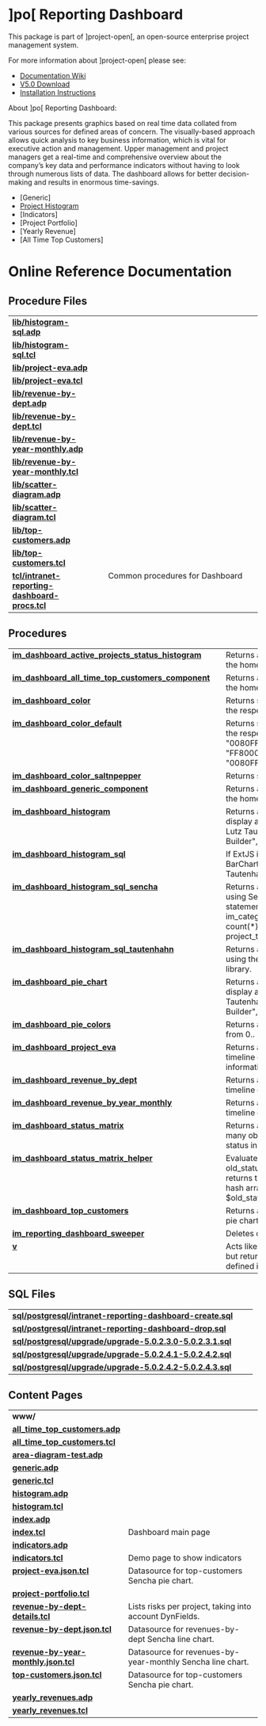 # ]po[ Reporting Dashboard
This package is part of ]project-open[, an open-source enterprise project management system.

For more information about ]project-open[ please see:
* [Documentation Wiki](http://www.project-open.com/en/)
* [V5.0 Download](https://sourceforge.net/projects/project-open/files/project-open/V5.0/)
* [Installation Instructions](http://www.project-open.com/en/list-installers)

About ]po[ Reporting Dashboard:

<p><p>This package presents graphics based on real time data collated from various sources for defined areas of concern. The visually-based approach allows quick analysis to key business information, which is vital for executive action and management. Upper management and project managers get a real-time and comprehensive overview about the company&rsquo;s key data and performance indicators without having to look through numerous lists of data. The dashboard allows for better decision-making and results in enormous time-savings. <p><ul><li>[Generic] <li><a href="/en/indicator-project-histogram">Project Histogram</a><li>[Indicators] <li>[Project Portfolio] <li>[Yearly Revenue] <li>[All Time Top Customers] </ul>

# Online Reference Documentation

## Procedure Files

<table cellpadding="0" cellspacing="0"><tr valign="top"><td style="width:35%"><b><a href="http://www.project-open.net/api-doc/content-page-view?version_id=86217&amp;path=packages/intranet-reporting-dashboard/lib/histogram-sql.adp">lib/histogram-sql.adp</a></b></td><td></td><td></td></tr><tr valign="top"><td style="width:35%"><b><a href="http://www.project-open.net/api-doc/content-page-view?version_id=86217&amp;path=packages/intranet-reporting-dashboard/lib/histogram-sql.tcl">lib/histogram-sql.tcl</a></b></td><td></td><td></td></tr><tr valign="top"><td style="width:35%"><b><a href="http://www.project-open.net/api-doc/content-page-view?version_id=86217&amp;path=packages/intranet-reporting-dashboard/lib/project-eva.adp">lib/project-eva.adp</a></b></td><td></td><td></td></tr><tr valign="top"><td style="width:35%"><b><a href="http://www.project-open.net/api-doc/content-page-view?version_id=86217&amp;path=packages/intranet-reporting-dashboard/lib/project-eva.tcl">lib/project-eva.tcl</a></b></td><td></td><td></td></tr><tr valign="top"><td style="width:35%"><b><a href="http://www.project-open.net/api-doc/content-page-view?version_id=86217&amp;path=packages/intranet-reporting-dashboard/lib/revenue-by-dept.adp">lib/revenue-by-dept.adp</a></b></td><td></td><td></td></tr><tr valign="top"><td style="width:35%"><b><a href="http://www.project-open.net/api-doc/content-page-view?version_id=86217&amp;path=packages/intranet-reporting-dashboard/lib/revenue-by-dept.tcl">lib/revenue-by-dept.tcl</a></b></td><td></td><td></td></tr><tr valign="top"><td style="width:35%"><b><a href="http://www.project-open.net/api-doc/content-page-view?version_id=86217&amp;path=packages/intranet-reporting-dashboard/lib/revenue-by-year-monthly.adp">lib/revenue-by-year-monthly.adp</a></b></td><td></td><td></td></tr><tr valign="top"><td style="width:35%"><b><a href="http://www.project-open.net/api-doc/content-page-view?version_id=86217&amp;path=packages/intranet-reporting-dashboard/lib/revenue-by-year-monthly.tcl">lib/revenue-by-year-monthly.tcl</a></b></td><td></td><td></td></tr><tr valign="top"><td style="width:35%"><b><a href="http://www.project-open.net/api-doc/content-page-view?version_id=86217&amp;path=packages/intranet-reporting-dashboard/lib/scatter-diagram.adp">lib/scatter-diagram.adp</a></b></td><td></td><td></td></tr><tr valign="top"><td style="width:35%"><b><a href="http://www.project-open.net/api-doc/content-page-view?version_id=86217&amp;path=packages/intranet-reporting-dashboard/lib/scatter-diagram.tcl">lib/scatter-diagram.tcl</a></b></td><td></td><td></td></tr><tr valign="top"><td style="width:35%"><b><a href="http://www.project-open.net/api-doc/content-page-view?version_id=86217&amp;path=packages/intranet-reporting-dashboard/lib/top-customers.adp">lib/top-customers.adp</a></b></td><td></td><td></td></tr><tr valign="top"><td style="width:35%"><b><a href="http://www.project-open.net/api-doc/content-page-view?version_id=86217&amp;path=packages/intranet-reporting-dashboard/lib/top-customers.tcl">lib/top-customers.tcl</a></b></td><td></td><td></td></tr><tr valign="top"><td style="width:35%"><b><a href="http://www.project-open.net/api-doc/procs-file-view?version_id=86217&amp;path=packages/intranet-reporting-dashboard/tcl/intranet-reporting-dashboard-procs.tcl">tcl/intranet-reporting-dashboard-procs.tcl</a></b></td><td></td><td>Common procedures for Dashboard </td></tr></table>

## Procedures

<table cellpadding="0" cellspacing="0"><tr valign="top"><td style="width:35%"><b><a href="http://www.project-open.net/api-doc/proc-view?version_id=86217&amp;proc=im_dashboard_active_projects_status_histogram">im_dashboard_active_projects_status_histogram</a></b></td><td></td><td>Returns a dashboard component for the home page </td></tr><tr valign="top"><td style="width:35%"><b><a href="http://www.project-open.net/api-doc/proc-view?version_id=86217&amp;proc=im_dashboard_all_time_top_customers_component">im_dashboard_all_time_top_customers_component</a></b></td><td></td><td>Returns a dashboard component for the home page </td></tr><tr valign="top"><td style="width:35%"><b><a href="http://www.project-open.net/api-doc/proc-view?version_id=86217&amp;proc=im_dashboard_color">im_dashboard_color</a></b></td><td></td><td>Returns suitable colors, depending on the respective skin </td></tr><tr valign="top"><td style="width:35%"><b><a href="http://www.project-open.net/api-doc/proc-view?version_id=86217&amp;proc=im_dashboard_color_default">im_dashboard_color_default</a></b></td><td></td><td>Returns suitable colors, depending on the respective skin start_color { return &quot;0080FF&quot; } end_color { return &quot;FF8000&quot; } bar_color { return &quot;0080FF&quot; } </td></tr><tr valign="top"><td style="width:35%"><b><a href="http://www.project-open.net/api-doc/proc-view?version_id=86217&amp;proc=im_dashboard_color_saltnpepper">im_dashboard_color_saltnpepper</a></b></td><td></td><td>Returns suitable colors </td></tr><tr valign="top"><td style="width:35%"><b><a href="http://www.project-open.net/api-doc/proc-view?version_id=86217&amp;proc=im_dashboard_generic_component">im_dashboard_generic_component</a></b></td><td></td><td>Returns a dashboard component for the home page </td></tr><tr valign="top"><td style="width:35%"><b><a href="http://www.project-open.net/api-doc/proc-view?version_id=86217&amp;proc=im_dashboard_histogram">im_dashboard_histogram</a></b></td><td></td><td>Returns a formatted HTML text to display a histogram chart based on Lutz Tautenhahn&#39; &quot;Javascript Diagram Builder&quot;, v3.3. </td></tr><tr valign="top"><td style="width:35%"><b><a href="http://www.project-open.net/api-doc/proc-view?version_id=86217&amp;proc=im_dashboard_histogram_sql">im_dashboard_histogram_sql</a></b></td><td></td><td>If ExtJS is available returns an ExtJS BarChart, otherwise uses the Tautenhahn lib </td></tr><tr valign="top"><td style="width:35%"><b><a href="http://www.project-open.net/api-doc/proc-view?version_id=86217&amp;proc=im_dashboard_histogram_sql_sencha">im_dashboard_histogram_sql_sencha</a></b></td><td></td><td>Returns a dashboard component using Sencha ExtJS Requires a SQL statement like &quot;select im_category_from_id(project_type_id), count(*) from im_projects group by project_type_id&quot; </td></tr><tr valign="top"><td style="width:35%"><b><a href="http://www.project-open.net/api-doc/proc-view?version_id=86217&amp;proc=im_dashboard_histogram_sql_tautenhahn">im_dashboard_histogram_sql_tautenhahn</a></b></td><td></td><td>Returns a dashboard component using the Tautenhan JavaScript library. </td></tr><tr valign="top"><td style="width:35%"><b><a href="http://www.project-open.net/api-doc/proc-view?version_id=86217&amp;proc=im_dashboard_pie_chart">im_dashboard_pie_chart</a></b></td><td></td><td>Returns a formatted HTML text to display a piechart based on Lutz Tautenhahn&#39; &quot;Javascript Diagram Builder&quot;, v3.3. </td></tr><tr valign="top"><td style="width:35%"><b><a href="http://www.project-open.net/api-doc/proc-view?version_id=86217&amp;proc=im_dashboard_pie_colors">im_dashboard_pie_colors</a></b></td><td></td><td>Returns an array with color codes from 0.. </td></tr><tr valign="top"><td style="width:35%"><b><a href="http://www.project-open.net/api-doc/proc-view?version_id=86217&amp;proc=im_dashboard_project_eva">im_dashboard_project_eva</a></b></td><td></td><td>Returns a HTML component with a timeline of a project with financial information associated. </td></tr><tr valign="top"><td style="width:35%"><b><a href="http://www.project-open.net/api-doc/proc-view?version_id=86217&amp;proc=im_dashboard_revenue_by_dept">im_dashboard_revenue_by_dept</a></b></td><td></td><td>Returns a HTML component with a timeline of a revenues by department. </td></tr><tr valign="top"><td style="width:35%"><b><a href="http://www.project-open.net/api-doc/proc-view?version_id=86217&amp;proc=im_dashboard_revenue_by_year_monthly">im_dashboard_revenue_by_year_monthly</a></b></td><td></td><td>Returns a HTML component with a timeline of a revenues by month </td></tr><tr valign="top"><td style="width:35%"><b><a href="http://www.project-open.net/api-doc/proc-view?version_id=86217&amp;proc=im_dashboard_status_matrix">im_dashboard_status_matrix</a></b></td><td></td><td>Returns a matrix that shows how many objects have changed their status in the given time period. </td></tr><tr valign="top"><td style="width:35%"><b><a href="http://www.project-open.net/api-doc/proc-view?version_id=86217&amp;proc=im_dashboard_status_matrix_helper">im_dashboard_status_matrix_helper</a></b></td><td></td><td>Evaluates an SQL that returns cnt, old_status_id and new_status_id and returns the values as list suitable for a hash array with key = $old_status_id-$new_status_id </td></tr><tr valign="top"><td style="width:35%"><b><a href="http://www.project-open.net/api-doc/proc-view?version_id=86217&amp;proc=im_dashboard_top_customers">im_dashboard_top_customers</a></b></td><td></td><td>Returns a HTML component with a pie chart with top customer </td></tr><tr valign="top"><td style="width:35%"><b><a href="http://www.project-open.net/api-doc/proc-view?version_id=86217&amp;proc=im_reporting_dashboard_sweeper">im_reporting_dashboard_sweeper</a></b></td><td></td><td>Deletes old dashboard DW entries </td></tr><tr valign="top"><td style="width:35%"><b><a href="http://www.project-open.net/api-doc/proc-view?version_id=86217&amp;proc=v">v</a></b></td><td></td><td>Acts like a &quot;$&quot; to evaluate a variable, but returns &quot;-&quot; if the variable is not defined instead of an error. </td></tr></table>

## SQL Files

<table cellpadding="0" cellspacing="0"><tr valign="top"><td><b><a href="http://www.project-open.net/api-doc/display-sql?package_key=intranet-reporting-dashboard&amp;url=postgresql/intranet-reporting-dashboard-create.sql&amp;version_id=86217">sql/postgresql/intranet-reporting-dashboard-create.sql</a></b></td><td></td><td></td></tr><tr valign="top"><td><b><a href="http://www.project-open.net/api-doc/display-sql?package_key=intranet-reporting-dashboard&amp;url=postgresql/intranet-reporting-dashboard-drop.sql&amp;version_id=86217">sql/postgresql/intranet-reporting-dashboard-drop.sql</a></b></td><td></td><td></td></tr><tr valign="top"><td><b><a href="http://www.project-open.net/api-doc/display-sql?package_key=intranet-reporting-dashboard&amp;url=postgresql/upgrade/upgrade-5.0.2.3.0-5.0.2.3.1.sql&amp;version_id=86217">sql/postgresql/upgrade/upgrade-5.0.2.3.0-5.0.2.3.1.sql</a></b></td><td></td><td></td></tr><tr valign="top"><td><b><a href="http://www.project-open.net/api-doc/display-sql?package_key=intranet-reporting-dashboard&amp;url=postgresql/upgrade/upgrade-5.0.2.4.1-5.0.2.4.2.sql&amp;version_id=86217">sql/postgresql/upgrade/upgrade-5.0.2.4.1-5.0.2.4.2.sql</a></b></td><td></td><td></td></tr><tr valign="top"><td><b><a href="http://www.project-open.net/api-doc/display-sql?package_key=intranet-reporting-dashboard&amp;url=postgresql/upgrade/upgrade-5.0.2.4.2-5.0.2.4.3.sql&amp;version_id=86217">sql/postgresql/upgrade/upgrade-5.0.2.4.2-5.0.2.4.3.sql</a></b></td><td></td><td></td></tr></table>

## Content Pages

<table cellpadding="0" cellspacing="0"><tr valign="top"><td><b>www/</b></td></tr><tr valign="top"><td style="width:35%"><b><a href="http://www.project-open.net/api-doc/content-page-view?version_id=86217&amp;path=packages/intranet-reporting-dashboard/www/all_time_top_customers.adp">all_time_top_customers.adp</a></b></td><td></td></tr><tr valign="top"><td style="width:35%"><b><a href="http://www.project-open.net/api-doc/content-page-view?version_id=86217&amp;path=packages/intranet-reporting-dashboard/www/all_time_top_customers.tcl">all_time_top_customers.tcl</a></b></td><td></td></tr><tr valign="top"><td style="width:35%"><b><a href="http://www.project-open.net/api-doc/content-page-view?version_id=86217&amp;path=packages/intranet-reporting-dashboard/www/area-diagram-test.adp">area-diagram-test.adp</a></b></td><td></td></tr><tr valign="top"><td style="width:35%"><b><a href="http://www.project-open.net/api-doc/content-page-view?version_id=86217&amp;path=packages/intranet-reporting-dashboard/www/generic.adp">generic.adp</a></b></td><td></td></tr><tr valign="top"><td style="width:35%"><b><a href="http://www.project-open.net/api-doc/content-page-view?version_id=86217&amp;path=packages/intranet-reporting-dashboard/www/generic.tcl">generic.tcl</a></b></td><td></td></tr><tr valign="top"><td style="width:35%"><b><a href="http://www.project-open.net/api-doc/content-page-view?version_id=86217&amp;path=packages/intranet-reporting-dashboard/www/histogram.adp">histogram.adp</a></b></td><td></td></tr><tr valign="top"><td style="width:35%"><b><a href="http://www.project-open.net/api-doc/content-page-view?version_id=86217&amp;path=packages/intranet-reporting-dashboard/www/histogram.tcl">histogram.tcl</a></b></td><td></td></tr><tr valign="top"><td style="width:35%"><b><a href="http://www.project-open.net/api-doc/content-page-view?version_id=86217&amp;path=packages/intranet-reporting-dashboard/www/index.adp">index.adp</a></b></td><td></td></tr><tr valign="top"><td style="width:35%"><b><a href="http://www.project-open.net/api-doc/content-page-view?version_id=86217&amp;path=packages/intranet-reporting-dashboard/www/index.tcl">index.tcl</a></b></td><td>Dashboard main page</td></tr><tr valign="top"><td style="width:35%"><b><a href="http://www.project-open.net/api-doc/content-page-view?version_id=86217&amp;path=packages/intranet-reporting-dashboard/www/indicators.adp">indicators.adp</a></b></td><td></td></tr><tr valign="top"><td style="width:35%"><b><a href="http://www.project-open.net/api-doc/content-page-view?version_id=86217&amp;path=packages/intranet-reporting-dashboard/www/indicators.tcl">indicators.tcl</a></b></td><td>Demo page to show indicators</td></tr><tr valign="top"><td style="width:35%"><b><a href="http://www.project-open.net/api-doc/content-page-view?version_id=86217&amp;path=packages/intranet-reporting-dashboard/www/project-eva.json.tcl">project-eva.json.tcl</a></b></td><td>Datasource for top-customers Sencha pie chart.</td></tr><tr valign="top"><td style="width:35%"><b><a href="http://www.project-open.net/api-doc/content-page-view?version_id=86217&amp;path=packages/intranet-reporting-dashboard/www/project-portfolio.tcl">project-portfolio.tcl</a></b></td><td></td></tr><tr valign="top"><td style="width:35%"><b><a href="http://www.project-open.net/api-doc/content-page-view?version_id=86217&amp;path=packages/intranet-reporting-dashboard/www/revenue-by-dept-details.tcl">revenue-by-dept-details.tcl</a></b></td><td>Lists risks per project, taking into account DynFields.</td></tr><tr valign="top"><td style="width:35%"><b><a href="http://www.project-open.net/api-doc/content-page-view?version_id=86217&amp;path=packages/intranet-reporting-dashboard/www/revenue-by-dept.json.tcl">revenue-by-dept.json.tcl</a></b></td><td>Datasource for revenues-by-dept Sencha line chart.</td></tr><tr valign="top"><td style="width:35%"><b><a href="http://www.project-open.net/api-doc/content-page-view?version_id=86217&amp;path=packages/intranet-reporting-dashboard/www/revenue-by-year-monthly.json.tcl">revenue-by-year-monthly.json.tcl</a></b></td><td>Datasource for revenues-by-year-monthly Sencha line chart.</td></tr><tr valign="top"><td style="width:35%"><b><a href="http://www.project-open.net/api-doc/content-page-view?version_id=86217&amp;path=packages/intranet-reporting-dashboard/www/top-customers.json.tcl">top-customers.json.tcl</a></b></td><td>Datasource for top-customers Sencha pie chart.</td></tr><tr valign="top"><td style="width:35%"><b><a href="http://www.project-open.net/api-doc/content-page-view?version_id=86217&amp;path=packages/intranet-reporting-dashboard/www/yearly_revenues.adp">yearly_revenues.adp</a></b></td><td></td></tr><tr valign="top"><td style="width:35%"><b><a href="http://www.project-open.net/api-doc/content-page-view?version_id=86217&amp;path=packages/intranet-reporting-dashboard/www/yearly_revenues.tcl">yearly_revenues.tcl</a></b></td><td></td></tr></table>

